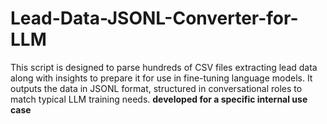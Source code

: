 # Lead-Data-JSONL-Converter-for-LLM
This script is designed to parse hundreds of CSV files extracting lead data along with insights to prepare it for use in fine-tuning language models. It outputs the data in JSONL format, structured in conversational roles to match typical LLM training needs. **developed for a specific internal use case**
